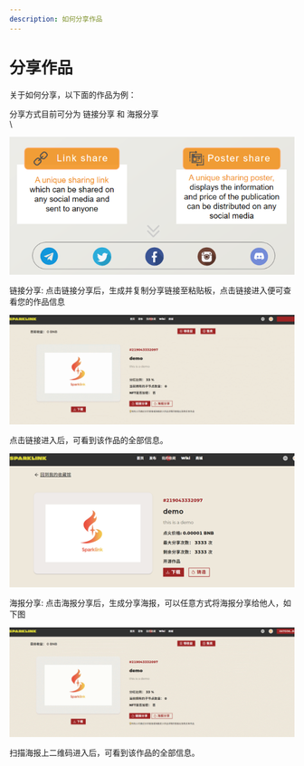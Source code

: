 ```yaml
---
description: 如何分享作品
---
```


# 分享作品

关于如何分享，以下面的作品为例：&#x20;

分享方式目前可分为 链接分享 和 海报分享\
\


![](<../.gitbook/assets/image (5) (1).png>)

链接分享: 点击链接分享后，生成并复制分享链接至粘贴板，点击链接进入便可查看您的作品信息

![](../.gitbook/assets/Picture8.gif)

点击链接进入后，可看到该作品的全部信息。

![](../.gitbook/assets/Picture9.png)

海报分享: 点击海报分享后，生成分享海报，可以任意方式将海报分享给他人，如下图

![](../.gitbook/assets/Picture10.gif)

扫描海报上二维码进入后，可看到该作品的全部信息。
